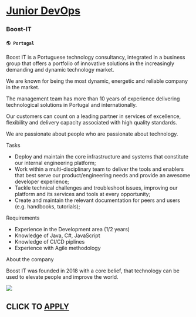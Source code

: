 # [Junior DevOps](https://www.remotewlb.com/apply/junior-devops-80431)  
### Boost-IT  
#### `🌎 Portugal`  

Boost IT is a Portuguese technology consultancy, integrated in a business group that offers a portfolio of innovative solutions in the increasingly demanding and dynamic technology market.

We are known for being the most dynamic, energetic and reliable company in the market.

The management team has more than 10 years of experience delivering technological solutions in Portugal and internationally.

Our customers can count on a leading partner in services of excellence, flexibility and delivery capacity associated with high quality standards.

We are passionate about people who are passionate about technology.

Tasks

  * Deploy and maintain the core infrastructure and systems that constitute our internal engineering platform;
  * Work within a multi-disciplinary team to deliver the tools and enablers that best serve our product/engineering needs and provide an awesome developer experience;
  * Tackle technical challenges and troubleshoot issues, improving our platform and its services and tools at every opportunity;
  * Create and maintain the relevant documentation for peers and users (e.g. handbooks, tutorials);

Requirements

  * Experience in the Development area (1/2 years)
  * Knowledge of Java, C#, JavaScript
  * Knowledge of CI/CD piplines
  * Experience with Agile methodology

About the company

Boost IT was founded in 2018 with a core belief, that technology can be used to elevate people and improve the world.

![](https://remotive.com/job/track/1902033/blank.gif?source=public_api)  
## CLICK TO [APPLY](https://www.remotewlb.com/apply/junior-devops-80431)


